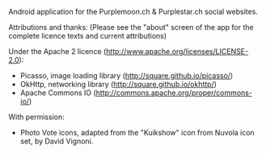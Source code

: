 Android application for the Purplemoon.ch & Purplestar.ch social websites.

Attributions and thanks:
(Please see the "about" screen of the app for the complete licence texts and current attributions)

Under the Apache 2 licence (http://www.apache.org/licenses/LICENSE-2.0):

* Picasso, image loading library (http://square.github.io/picasso/)
* OkHttp, networking library (http://square.github.io/okhttp/)
* Apache Commons IO (http://commons.apache.org/proper/commons-io/)

With permission:

* Photo Vote icons, adapted from the "Kuikshow" icon from Nuvola icon set, by David Vignoni.